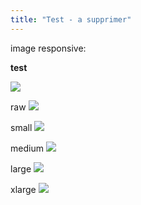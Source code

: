 ```yaml
---
title: "Test - a supprimer"
---
```


image responsive:


**test**

<picture>
  <!-- jpeg images -->
    <source
     srcset="/images/covers/test-small.jpg 320w,
             /images/covers/test-medium.jpg 640w,
             /images/covers/test-large.jpg 1050w"
             sizes="(max-width: 640px) 50vw, (max-width: 1024px) 50vw, 60vw"
     alt="">
     <img src="/images/covers/test.jpg">
</picture>

raw
<img src="/images/covers/test.jpg">

small
<img src="/images/covers/test-small.jpg">

medium
<img src="/images/covers/test-medium.jpg">

large
<img src="/images/covers/test-large.jpg">

xlarge
<img src="/images/covers/test-xlarge.jpg">
